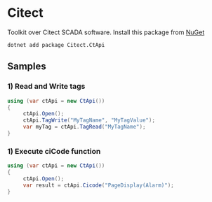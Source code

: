 # Citect
Toolkit over Citect SCADA software.
Install this package from [NuGet](https://www.nuget.org/packages/Citect.CtApi/)
```
dotnet add package Citect.CtApi
```

## Samples
### 1) Read and Write tags
```c#
using (var ctApi = new CtApi())
{
     ctApi.Open();
     ctApi.TagWrite("MyTagName", "MyTagValue");
     var myTag = ctApi.TagRead("MyTagName");
}
```

### 1) Execute ciCode function
```c#
using (var ctApi = new CtApi())
{
     ctApi.Open();
     var result = ctApi.Cicode("PageDisplay(Alarm)");
}
```
